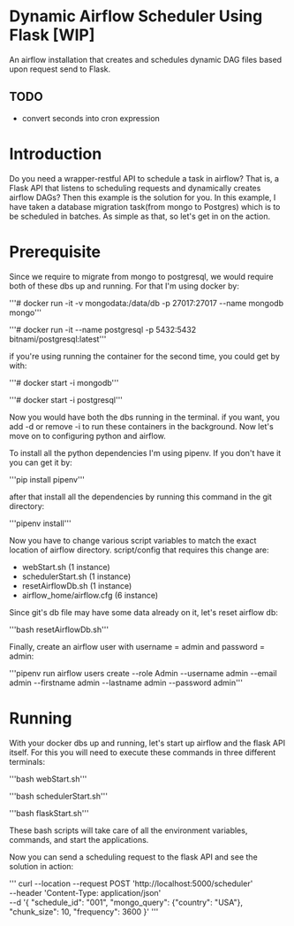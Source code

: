# Dynamic Airflow Scheduler Using Flask [WIP]

An airflow installation that creates and schedules dynamic DAG files based upon request send to Flask.

## TODO

- convert seconds into cron expression

# Introduction

Do you need a wrapper-restful API to schedule a task in airflow? That is, a Flask API that listens to scheduling requests and dynamically creates airflow DAGs? Then this example is the solution for you. In this example, I have taken a database migration task(from mongo to Postgres) which is to be scheduled in batches. As simple as that, so let's get in on the action.

# Prerequisite

Since we require to migrate from mongo to postgresql, we would require both of these dbs up and running. For that I'm using docker by:

'''# docker run -it -v mongodata:/data/db -p 27017:27017 --name mongodb mongo'''

'''# docker run -it --name postgresql -p 5432:5432 bitnami/postgresql:latest'''


if you're using running the container for the second time, you could get by with:

'''# docker start -i mongodb'''

'''# docker start -i postgresql'''


Now you would have both the dbs running in the terminal. if you want, you add -d or remove -i to run these containers in the background. Now let's move on to configuring python and airflow. 

To install all the python dependencies I'm using pipenv. If you don't have it you can get it by:

'''pip install pipenv'''


after that install all the dependencies by running this command in the git directory:

'''pipenv install'''

Now you have to change various script variables to match the exact location of airflow directory. script/config that requires this change are:
- webStart.sh (1 instance)
- schedulerStart.sh (1 instance)
- resetAirflowDb.sh (1 instance)
- airflow_home/airflow.cfg (6 instance)

Since git's db file may have some data already on it, let's reset airflow db:

'''bash resetAirflowDb.sh'''


Finally, create an airflow user with username = admin and password = admin:

'''pipenv run airflow users  create --role Admin --username admin --email admin --firstname admin --lastname admin --password admin'''

# Running

With your docker dbs up and running, let's start up airflow and the flask API itself. For this you will need to execute these commands in three different terminals:

'''bash webStart.sh'''

'''bash schedulerStart.sh'''

'''bash flaskStart.sh'''


These bash scripts will take care of all the environment variables, commands, and start the applications.

Now you can send a scheduling request to the flask API and see the solution in action:

'''
curl --location --request POST 'http://localhost:5000/scheduler' \
--header 'Content-Type: application/json' \
--d '{
    "schedule_id": "001",
    "mongo_query": {"country": "USA"},
    "chunk_size": 10,
    "frequency": 3600
}'
'''
